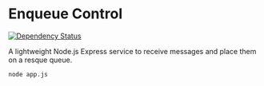 # Enqueue Control

[![Dependency Status](https://gemnasium.com/badges/github.com/jasonwells/enqueue-control.svg)](https://gemnasium.com/github.com/jasonwells/enqueue-control)

A lightweight Node.js Express service to receive messages and place them on a resque queue.

```bash
node app.js
```
